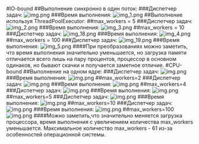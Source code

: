 #IO-bound
##Выполнение синхронно в один поток:
###Диспетчер задач:
![img.png](screens/img_1.png)
###Время выполнения:
![img_1.png](screens/img_2.png)
##Выполнение используя ThreadPoolExecutor:
##max_workers = 5
###Диспетчер задач:
![img_2.png](screens/img_3.png)
###Время выполнения:
![img_3.png](screens/img_4.png)
##max_workers = 10
###Диспетчер задач:
![img_18.png](screens/img_5.png)
###Время выполнения:
![img_4.png](screens/img_6.png)
##max_workers = 100
###Диспетчер задач:
![img_19.png](screens/img_7.png)
###Время выполнения:
![img_5.png](screens/img_8.png)
####При преобразованиях можно заметить, что время выполнения значительно уменьшается, но загрузка памяти отличается всего лишь на пару процентов, процессор в основном одинаков, но бывают скачки и получается заметное отличие.
#CPU-bound
##Выполнение на одном ядре:
###Диспетчер задач:
![img.png](screens/img_9.png)
###Время выполнения:
![img.png](screens/img_10.png)
##max_workers=2
###Диспетчер задач:
![img.png](screens/img_11.png)
###Время выполнения:
![img.png](screens/img_12.png)
##max_workers=4
###Диспетчер задач:
![img.png](screens/img_13.png)
###Время выполнения:
![img.png](screens/img_14.png)
##max_workers=5
###Диспетчер задач:
![img.png](screens/img_15.png)
###Время выполнения:
![img.png](screens/img_16.png)
##max_workers=10
###Диспетчер задач:
![img.png](screens/img_17.png)
###Время выполнения:
![img.png](screens/img_18.png)
##max_workers=100
![img.png](screens/img_19.png)
####Можно заметить,что значительно меняется загрузка процессора, время выполнения с увеличением количества max_workers уменьшается. Максимальное количество max_workers - 61 из-за особенностей операционной системы.










